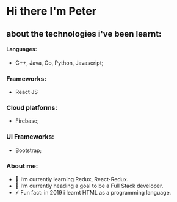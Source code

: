 # Hi there I'm Peter

## about the technologies i've been learnt:
#### Languages:
- C++, Java, Go, Python, Javascript;
### Frameworks:
- React JS
### Cloud platforms:
- Firebase;
### UI Frameworks:
- Bootstrap;



### About me:
<!--- 🔭 I’m currently working on ...-->
- 🌱 I’m currently learning Redux, React-Redux.
- 🔭 I’m currently heading a goal to be a Full Stack developer.
- ⚡ Fun fact: in 2019 i learnt HTML as a programming language.
<!--
- 👯 I’m looking to collaborate on ...
- 🤔 I’m looking for help with ...
- 💬 Ask me about ...
- 📫 How to reach me:
- 😄 Pronouns:
-->
